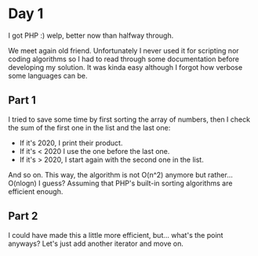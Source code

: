 # Day 1
I got PHP :) welp, better now than halfway through.

We meet again old friend. Unfortunately I never used it for scripting nor coding algorithms so I had to read through some documentation before developing my solution. It was kinda easy although I forgot how verbose some languages can be.

## Part 1
I tried to save some time by first sorting the array of numbers, then I check the sum of the first one in the list and the last one:
* If it's 2020, I print their product.
* If it's < 2020 I use the one before the last one.
* If it's > 2020, I start again with the second one in the list.

And so on. This way, the algorithm is not O(n^2) anymore but rather... O(nlogn) I guess? Assuming that PHP's built-in sorting algorithms are efficient enough.

## Part 2
I could have made this a little more efficient, but... what's the point anyways? Let's just add another iterator and move on.
